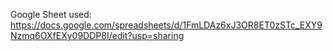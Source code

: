 Google Sheet used: https://docs.google.com/spreadsheets/d/1FmLDAz6xJ3OR8ET0zSTc_EXY9Nzmq6OXfEXy09DDP8I/edit?usp=sharing
